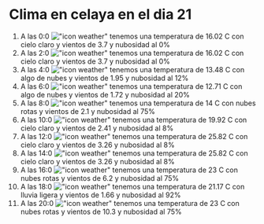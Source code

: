 # Clima en celaya en el dia 21

1. A las 0:0 !["icon weather"](http://openweathermap.org/img/w/01n.png) tenemos una temperatura de 16.02 C con cielo claro y  vientos de 3.7 y nubosidad al 0%
1. A las 2:0 !["icon weather"](http://openweathermap.org/img/w/01n.png) tenemos una temperatura de 16.02 C con cielo claro y  vientos de 3.7 y nubosidad al 0%
1. A las 4:0 !["icon weather"](http://openweathermap.org/img/w/02n.png) tenemos una temperatura de 13.48 C con algo de nubes y  vientos de 1.95 y nubosidad al 12%
1. A las 6:0 !["icon weather"](http://openweathermap.org/img/w/02n.png) tenemos una temperatura de 12.71 C con algo de nubes y  vientos de 1.72 y nubosidad al 20%
1. A las 8:0 !["icon weather"](http://openweathermap.org/img/w/04d.png) tenemos una temperatura de 14 C con nubes rotas y  vientos de 2.1 y nubosidad al 75%
1. A las 10:0 !["icon weather"](http://openweathermap.org/img/w/02d.png) tenemos una temperatura de 19.92 C con cielo claro y  vientos de 2.41 y nubosidad al 8%
1. A las 12:0 !["icon weather"](http://openweathermap.org/img/w/02d.png) tenemos una temperatura de 25.82 C con cielo claro y  vientos de 3.26 y nubosidad al 8%
1. A las 14:0 !["icon weather"](http://openweathermap.org/img/w/02d.png) tenemos una temperatura de 25.82 C con cielo claro y  vientos de 3.26 y nubosidad al 8%
1. A las 16:0 !["icon weather"](http://openweathermap.org/img/w/04d.png) tenemos una temperatura de 23 C con nubes rotas y  vientos de 6.2 y nubosidad al 75%
1. A las 18:0 !["icon weather"](http://openweathermap.org/img/w/10d.png) tenemos una temperatura de 21.17 C con lluvia ligera y  vientos de 1.66 y nubosidad al 92%
1. A las 20:0 !["icon weather"](http://openweathermap.org/img/w/04d.png) tenemos una temperatura de 23 C con nubes rotas y  vientos de 10.3 y nubosidad al 75%

